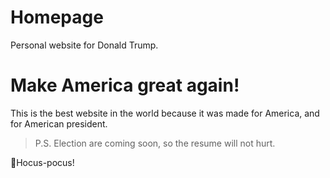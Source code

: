 # Homepage
Personal website for Donald Trump. 

# Make America great again!
This is the best website in the world because it was made for America, and for American president.

>P.S. Election are coming soon, so the resume will not hurt.

🧙Hocus-pocus!